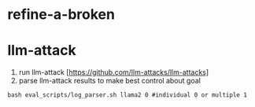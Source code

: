 # refine-a-broken






# llm-attack

1. run llm-attack [https://github.com/llm-attacks/llm-attacks]
2. parse llm-attack results to make best control about goal
```cd llm-attack/experiments
bash eval_scripts/log_parser.sh llama2 0 #individual 0 or multiple 1
```
